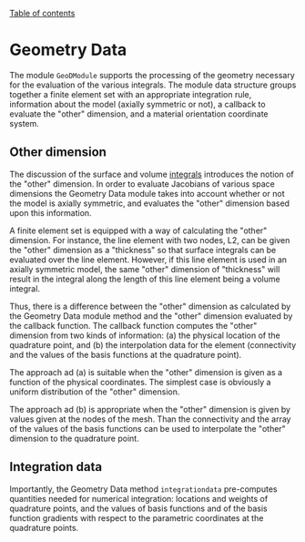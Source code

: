 [Table of contents](https://petrkryslucsd.github.io/FinEtools.jl)

# Geometry Data 

The  module `GeoDModule` supports  the processing of  the geometry necessary for the evaluation of the various integrals.
The module data structure  groups together  a finite element set with an appropriate integration rule, information about the model (axially symmetric or not), a callback to evaluate  the "other" dimension, and  a material orientation coordinate system.

## Other dimension

The  discussion of the surface and volume [integrals](integration.html) introduces the notion  of the  "other"  dimension. In order to evaluate Jacobians of various space dimensions  the  Geometry Data module takes into account  whether or not the model is axially symmetric, and evaluates the "other" dimension based upon this information. 

A finite element set is equipped with  a way of  calculating  the "other" dimension.  For instance, the line element with two nodes, L2, can be given  the "other" dimension  as a  "thickness"  so that  surface integrals  can be evaluated over the line element. However, if this line element  is used in an axially symmetric model, the same  "other" dimension  of "thickness"  will result in the integral  along the length of this line element  being a volume integral.

Thus, there is a difference between  the "other"  dimension as  calculated by the  Geometry Data  module method  and the  "other" dimension  evaluated  by the  callback function. The callback function computes the "other" dimension from  two kinds of  information: (a) the physical location  of the quadrature point,  and (b) the interpolation data for the element  (connectivity and the values of the basis functions at the quadrature point). 

The approach ad (a) is suitable  when the "other" dimension is given as a function of the physical coordinates. The  simplest case is obviously  a uniform distribution of the "other" dimension.

The approach ad (b) is appropriate when the "other" dimension  is given by values given at the nodes of the  mesh. Than the connectivity  and  the array of the values of the basis functions  can be used to interpolate the "other"  dimension  to the quadrature point.

## Integration data

Importantly, the  Geometry Data method `integrationdata` pre-computes  quantities  needed for numerical integration: locations and weights of quadrature points, and the values of basis functions and of the basis function gradients with respect to the parametric coordinates at the quadrature points.